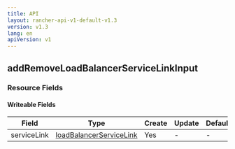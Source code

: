 ```yaml
---
title: API
layout: rancher-api-v1-default-v1.3
version: v1.3
lang: en
apiVersion: v1
---
```


## addRemoveLoadBalancerServiceLinkInput



### Resource Fields

#### Writeable Fields

Field | Type | Create | Update | Default | Notes
---|---|---|---|---|---
serviceLink | [loadBalancerServiceLink]({{site.baseurl}}/rancher/{{page.version}}/{{page.lang}}/api/{{page.apiVersion}}/api-resources/loadBalancerServiceLink/) | Yes | - | - | 



<br>
